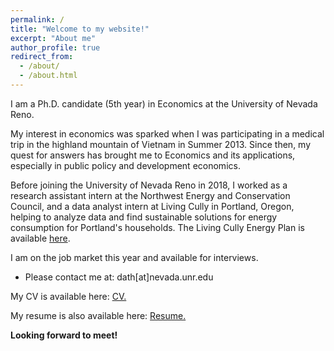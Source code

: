 ```yaml
---
permalink: /
title: "Welcome to my website!"
excerpt: "About me"
author_profile: true
redirect_from: 
  - /about/
  - /about.html
---
```


I am a Ph.D. candidate (5th year) in Economics at the University of Nevada Reno.

My interest in economics was sparked when I was participating in a medical trip in the highland mountain of Vietnam in Summer 2013. Since then, my quest for answers has brought me to Economics and its applications, especially in public policy and development economics.  

Before joining the University of Nevada Reno in 2018, I worked as a research assistant intern at the Northwest Energy and Conservation Council, and a data analyst intern at Living Cully in Portland, Oregon, helping to analyze data and find sustainable solutions for energy consumption for Portland's households. The Living Cully Energy Plan is available [here](https://www.livingcully.org/incoming/2018/05/LC-Community-Energy-Plan-FINAL-6.pdf).

I am on the job market this year and available for interviews.

* Please contact me at: dath[at]nevada.unr.edu

My CV is available here: <a href="https://huynhdattien.github.io/files/Huynh_CV_09_2022.pdf" target="_CV">CV.</a>

My resume is also available here: <a href="https://huynhdattien.github.io/files/Huynh_Resume_09_2022.pdf" target="_CV">Resume.</a>

**Looking forward to meet!**




